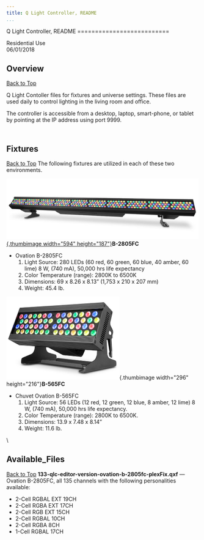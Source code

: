```yaml
---
title: Q Light Controller, README
...
```


<div id="content">
Q Light Controller, README
==========================

Residential Use\
06/01/2018

Overview
--------
[Back to Top](#top)

Q Light Contoller files for fixtures and universe settings. These files
are used daily to control lighting in the living room and office.

The controller is accessible from a desktop, laptop, smart-phone, or
tablet by pointing at the IP address using port 9999.

\
Fixtures
--------

[Back to Top](#top)
The following fixtures are utilized in each of these two environments.

[![B-2805FC](./images/458-b2805-594x187.png){.thumbimage width="594"
height="187"}](http://www.guitarcenter.com/CHAUVET-Professional/Ovation-B-2805FC-RGBAL-LED-Batten-Style-Bar-Wash-Light-1500000047800.gc)**B-2805FC**
-   Ovation B-2805FC
    1.  Light Source: 280 LEDs (60 red, 60 green, 60 blue, 40 amber,
        60 lime) 8 W, (740 mA), 50,000 hrs life expectancy
    2.  Color Temperature (range): 2800K to 6500K
    3.  Dimensions: 69 x 8.26 x 8.13” (1,753 x 210 x 207 mm)
    4.  Weight: 45.4 lb.

![B565FC](./images/463-b565fc-296x217.png){.thumbimage width="296"
height="216"}**B-565FC**
-   Chuvet Ovation B-565FC
    1.  Light Source: 56 LEDs (12 red, 12 green, 12 blue, 8 amber,
        12 lime) 8 W, (740 mA), 50,000 hrs life expectancy.
    2.  Color Temperature (range): 2800K to 6500K.
    3.  Dimensions: 13.9 x 7.48 x 8.14”
    4.  Weight: 11.6 lb.

\

Available\_Files
----------------

[Back to Top](#top)
**133-qlc-editor-version-ovation-b-2805fc-plexFix.qxf** — Ovation
B-2805FC, all 135 channels with the following personalities available:

-   2-Cell RGBAL EXT 19CH
-   2-Cell RGBA EXT 17CH
-   2-Cell RGB EXT 15CH
-   2-Cell RGBAL 10CH
-   2-Cell RGBA 8CH
-   1-Cell RGBAL 17CH

</div>
